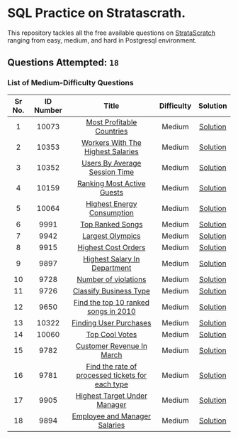 # SQL Practice on Stratascrath.

This repository tackles all the free available questions on [StrataScratch](https://www.stratascratch.com) ranging from easy, medium, and hard in Postgresql environment.

## Questions Attempted: `18`
### List of Medium-Difficulty Questions
| Sr No. |  ID Number  | Title | Difficulty | Solution |
|:---:|:-----:|:-----:|:----------:|:--------:|
|1|10073|[Most Profitable Countries](https://platform.stratascratch.com/coding/10354-most-profitable-companies?code_type=1)|Medium|[Solution](https://github.com/jugal-chauhan04/Stratascratch/blob/main/Solutions/10354.sql)
|2|10353|[Workers With The Highest Salaries](https://platform.stratascratch.com/coding/10353-workers-with-the-highest-salaries?code_type=1)|Medium|[Solution](https://github.com/jugal-chauhan04/Stratascratch/blob/main/Solutions/Workers%20With%20The%20Highest%20Salaries.sql)
|3|10352|[Users By Average Session Time](https://platform.stratascratch.com/coding/10352-users-by-avg-session-time?code_type=1)|Medium|[Solution](https://github.com/jugal-chauhan04/Stratascratch/blob/main/Solutions/Users%20By%20Average%20Session%20Time.sql)
|4|10159|[Ranking Most Active Guests](https://platform.stratascratch.com/coding/10159-ranking-most-active-guests?code_type=1)|Medium|[Solution](https://github.com/jugal-chauhan04/Stratascratch/blob/main/Solutions/Ranking%20Most%20Active%20Guests.sql)
|5|10064|[Highest Energy Consumption](https://platform.stratascratch.com/coding/10064-highest-energy-consumption?code_type=1)|Medium|[Solution](https://github.com/jugal-chauhan04/Stratascratch/blob/main/Solutions/Highest%20Energy%20Consumption.sql)
|6|9991|[Top Ranked Songs](https://platform.stratascratch.com/coding/9991-top-ranked-songs?code_type=1)|Medium|[Solution](https://github.com/jugal-chauhan04/Stratascratch/blob/main/Solutions/Top%20Ranked%20Songs.sql)
|7|9942|[Largest Olympics](https://platform.stratascratch.com/coding/9942-largest-olympics?code_type=1)|Medium|[Solution](https://github.com/jugal-chauhan04/Stratascratch/blob/main/Solutions/Largest%20Olympics.sql)
|8|9915|[Highest Cost Orders](https://platform.stratascratch.com/coding/9915-highest-cost-orders?code_type=1)|Medium|[Solution](https://github.com/jugal-chauhan04/Stratascratch/blob/main/Solutions/Highest%20Cost%20Orders.sql)
|9|9897|[Highest Salary In Department](https://platform.stratascratch.com/coding/9897-highest-salary-in-department?code_type=1)|Medium|[Solution](https://github.com/jugal-chauhan04/Stratascratch/blob/main/Solutions/Highest%20Salary%20In%20Department.sql)
|10|9728|[Number of violations](https://platform.stratascratch.com/coding/9728-inspections-that-resulted-in-violations?code_type=1)|Medium|[Solution](https://github.com/jugal-chauhan04/Stratascratch/blob/main/Solutions/Number%20of%20violations.sql)
|11|9726|[Classify Business Type](https://platform.stratascratch.com/coding/9726-classify-business-type?code_type=1)|Medium|[Solution](https://github.com/jugal-chauhan04/Stratascratch/blob/main/Solutions/Classify%20Business%20Type.sql)
|12|9650|[Find the top 10 ranked songs in 2010](https://platform.stratascratch.com/coding/9650-find-the-top-10-ranked-songs-in-2010?code_type=1)|Medium|[Solution](https://github.com/jugal-chauhan04/Stratascratch/blob/main/Solutions/Find%20the%20top%2010%20ranked%20songs%20in%202010.sql)
|13|10322|[Finding User Purchases](https://platform.stratascratch.com/coding/10322-finding-user-purchases?code_type=1)|Medium|[Solution](https://github.com/jugal-chauhan04/Stratascratch/blob/main/Solutions/Finding%20User%20Purchases.sql)
|14|10060|[Top Cool Votes](https://platform.stratascratch.com/coding/10060-top-cool-votes?code_type=1)|Medium|[Solution](https://github.com/jugal-chauhan04/Stratascratch/blob/main/Solutions/Top%20Cool%20Votes.sql)
|15|9782|[Customer Revenue In March](https://platform.stratascratch.com/coding/9782-customer-revenue-in-march?code_type=1)|Medium|[Solution](https://github.com/jugal-chauhan04/Stratascratch/blob/main/Solutions/Customer%20Revenue%20In%20March.sql)
|16|9781|[Find the rate of processed tickets for each type](https://platform.stratascratch.com/coding/9781-find-the-rate-of-processed-tickets-for-each-type?code_type=1)|Medium|[Solution](https://github.com/jugal-chauhan04/Stratascratch/blob/main/Solutions/Find%20the%20rate%20of%20processed%20tickets%20for%20each%20type.sql)
|17|9905|[Highest Target Under Manager](https://platform.stratascratch.com/coding/9905-highest-target-under-manager?code_type=1)|Medium|[Solution](https://github.com/jugal-chauhan04/Stratascratch/blob/main/Solutions/Highest%20Target%20Under%20Manager.sql)
|18|9894|[Employee and Manager Salaries](https://platform.stratascratch.com/coding/9894-employee-and-manager-salaries?code_type=1)|Medium|[Solution](https://github.com/jugal-chauhan04/Stratascratch/blob/main/Solutions/Employee%20and%20Manager%20Salaries.sql)











